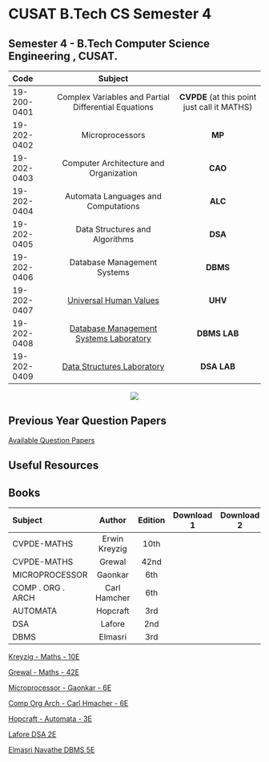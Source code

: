 
# CUSAT B.Tech CS Semester 4
Semester 4 - B.Tech Computer Science Engineering , CUSAT.
---
<div align="center">  
  
| Code |  Subject | |
|:--|:---:|:---:|
| 19-200-0401 | Complex Variables and Partial Differential Equations  | **CVPDE** (at this point just call it MATHS)
| 19-202-0402| Microprocessors| **MP**
| 19-202-0403 | Computer Architecture and Organization|**CAO**
| 19-202-0404 | Automata Languages and Computations|**ALC**
| 19-202-0405 | Data Structures and Algorithms|**DSA**
| 19-202-0406| Database Management Systems |**DBMS**
| 19-202-0407 | [Universal Human Values]()|**UHV**
| 19-202-0408 | [Database Management Systems Laboratory ](/408-dbms-lab/408-dbms-lab.md)|**DBMS LAB**
| 19-202-0409 | [Data Structures Laboratory](/409-dsa-lab/409-dsa-lab.md)|**DSA LAB**
  
  <img src="https://imgpile.com/images/h1SSCS.png">

</div>


## Previous Year Question Papers

[Available Question Papers](https://github.com/nlkguy/cusat-cs-s4/blob/main/s4-question-papers.md)


## Useful Resources

## Books

| Subject | Author | Edition | Download 1 | Download 2|
|:--|:---:|:---:|:---:|:---:|
| CVPDE-MATHS | Erwin Kreyzig | 10th |||
| CVPDE-MATHS | Grewal | 42nd |||
| MICROPROCESSOR | Gaonkar | 6th |||
| COMP . ORG . ARCH| Carl Hamcher| 6th |||
| AUTOMATA | Hopcraft | 3rd |||
| DSA | Lafore | 2nd |||
| DBMS | Elmasri | 3rd|||

[Kreyzig - Maths - 10E](https://wp.kntu.ac.ir/dfard/ebook/em/Advanced%20Engineering%20Mathematics%2010th%20Edition.pdf)

[Grewal - Maths - 42E](https://ia801706.us.archive.org/20/items/higher-engineering-mathematics-bs-grewal/Higher%20Engineering%20Mathematics%20BS%20Grewal.pdf)

[Microprocessor - Gaonkar - 6E](https://www.pdfdrive.com/microprocessor-architecture-programming-and-applications-with-the-8085-d176171206.html)

[Comp Org Arch - Carl Hmacher - 6E](https://doc.lagout.org/science/0_Computer%20Science/8_Electronics%20%26%20Robotics/Magazines/Computer%20Organization%20and%20Embedded%20Systems.pdf)

[Hopcraft - Automata - 3E](https://e.famnit.upr.si/pluginfile.php/636821/mod_page/content/8/Automata.pdf)

[Lafore DSA 2E](https://everythingcomputerscience.com/books/schoolboek-data_structures_and_algorithms_in_java.pdf)

[Elmasri Navathe DBMS 5E](https://people.inf.elte.hu/kiss/DB/fundamentals-of-database-systems.pdf)

[]()
